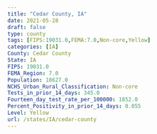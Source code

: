 ```yaml
---
title: "Cedar County, IA"
date: 2021-05-28
draft: false
type: county
tags: [FIPS:19031.0,FEMA:7.0,Non-core,Yellow]
categories: [IA]
County: Cedar County
State: IA
FIPS: 19031.0
FEMA_Region: 7.0
Population: 18627.0
NCHS_Urban_Rural_Classification: Non-core
Tests_in_prior_14_days: 345.0
Fourteen_day_test_rate_per_100000: 1852.0
Percent_Positivity_in_prior_14_days: 0.055
Level: Yellow
url: /states/IA/cedar-county
---
```



